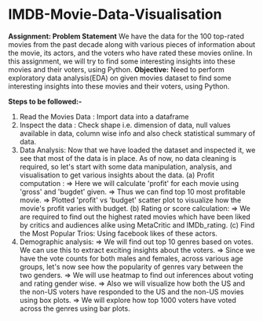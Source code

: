 # IMDB-Movie-Data-Visualisation
**Assignment: Problem Statement**
We have the data for the 100 top-rated movies from the past decade along with various pieces of information about the movie, its actors, and the voters who have rated these movies online. In this assignment, we will try to find some interesting insights into these movies and their voters, using Python.
**Objective:**  Need to perform exploratory data analysis(EDA) on given movies dataset to find some interesting insights into these movies and their voters, using Python.

**Steps to be followed:-**
1) Read the Movies Data : Import data into a dataframe 
2) Inspect the data : Check shape i.e. dimension of data, null values available in data, column wise info and also check statistical summary of data.
3) Data Analysis: Now that we have loaded the dataset and inspected it, we see that most of the data is in place. As of now, no data cleaning is required, so let's start with some data manipulation, analysis, and visualisation to get various insights about the data.
(a) Profit computation :
 => Here we will calculate 'profit' for each movie using 'gross' and 'bugdet' given.
 => Thus we can find top 10 most profitable movie.
 => Plotted 'profit' vs 'budget' scatter plot to visualize how the movie's profit varies with budget.
 (b) Rating or score calculation: 
 => We are required to find out the highest rated movies which have been liked by critics and audiences alike using MetaCritic and IMDb_rating.
  (c) Find the Most Popular Trios: Using facebook likes of these actors.
 4) Demographic analysis:
 => We will find out top 10 genres based on votes. We can use this to extract exciting insights about the voters.
 => Since we have the vote counts for both males and females, across various age groups, let's now see how the popularity of genres vary between the two genders.
 => We will use heatmap to find out inferences about voting and rating gender wise.
 => Also we will visualize how both the US and the non-US voters have responded to the US and the non-US movies using box plots.
 => We will explore how top 1000 voters have voted across the genres using bar plots.
